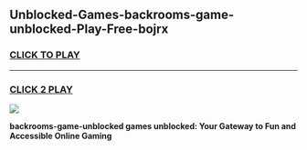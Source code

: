 
## Unblocked-Games-backrooms-game-unblocked-Play-Free-bojrx
<h3>
<a href="https://premium76.site?title=backrooms-game-unblocked&ref=21A">CLICK TO PLAY</a></h3>
<hr>

<h3>
<a href="https://premium76.site?title=backrooms-game-unblocked&ref=21A">CLICK 2 PLAY</a>
  
</h3>

<a href="https://premium76.site?title=backrooms-game-unblocked&ref=21A"><img src="https://clearcache.store/games.png"></a>


**backrooms-game-unblocked games unblocked: Your Gateway to Fun and Accessible Online Gaming**
